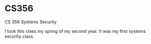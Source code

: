 # CS356
CS 356 Systems Security

I took this class my spring of my second year. It was my first systems security class. 
